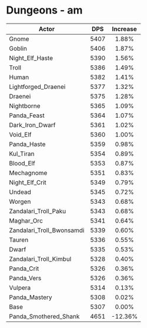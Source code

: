 # Dungeons - am
| Actor | DPS | Increase |
|---|:---:|:---:|
|Gnome|5407|1.88%|
|Goblin|5406|1.87%|
|Night_Elf_Haste|5390|1.56%|
|Troll|5386|1.49%|
|Human|5382|1.41%|
|Lightforged_Draenei|5377|1.32%|
|Draenei|5375|1.28%|
|Nightborne|5365|1.09%|
|Panda_Feast|5364|1.07%|
|Dark_Iron_Dwarf|5361|1.02%|
|Void_Elf|5360|1.00%|
|Panda_Haste|5359|0.98%|
|Kul_Tiran|5354|0.89%|
|Blood_Elf|5353|0.87%|
|Mechagnome|5351|0.83%|
|Night_Elf_Crit|5349|0.79%|
|Undead|5345|0.72%|
|Worgen|5343|0.68%|
|Zandalari_Troll_Paku|5343|0.68%|
|Maghar_Orc|5341|0.64%|
|Zandalari_Troll_Bwonsamdi|5339|0.60%|
|Tauren|5336|0.55%|
|Dwarf|5335|0.53%|
|Zandalari_Troll_Kimbul|5328|0.40%|
|Panda_Crit|5326|0.36%|
|Panda_Vers|5326|0.36%|
|Vulpera|5314|0.13%|
|Panda_Mastery|5308|0.02%|
|Base|5307|0.00%|
|Panda_Smothered_Shank|4651|-12.36%|
